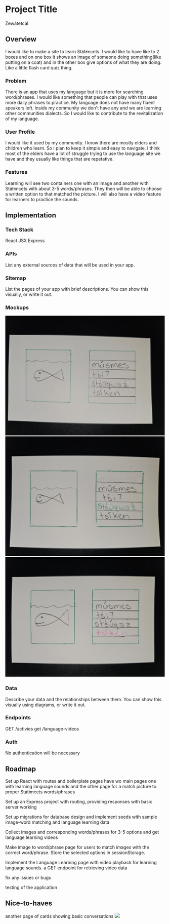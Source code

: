 # Project Title

Zewátetcal

## Overview

I would like to make a site to learn St̓át̓imcets. I would like to have like to 2 boxes and on one box it shows an image of someone doing something(like putting on a coat) and in the other box give options of what they are doing. Like a little flash card quiz thing.

### Problem

There is an app that uses my language but it is more for searching word/phrases. I would like something that people can play with that uses more daily phrases to practice. My language does not have many fluent speakers left. Inside my community we don't have any and we are learning other communities dialects. So I would like to contribute to the revitalization of my language.

### User Profile

I would like it used by my community. I know there are mostly elders and children who learn. So I plan to keep it simple and easy to navigate. I think most of the elders have a lot of struggle trying to use the language site we have and they usually like things that are repetative.

### Features

Learning will see two containers one with an image and another with St̓át̓imcets with about 3-5 words/phrases. They then will be able to choose a written option to that matched the picture. I will also have a video feature for learners to practice the sounds.

## Implementation

### Tech Stack

React
JSX
Express

### APIs

List any external sources of data that will be used in your app.

### Sitemap

List the pages of your app with brief descriptions. You can show this visually, or write it out.

### Mockups

![](initial-cards.jpg)
![](correct-card.jpg)
![](incorrect-card.jpg)

### Data

Describe your data and the relationships between them. You can show this visually using diagrams, or write it out.

### Endpoints

GET /activies
get /language-videos

### Auth

No authentication will be necessary

## Roadmap

Set up React with routes and boilerplate pages
have wo main pages one with learning language sounds and the other page for a match picture to proper St̓át̓imcets words/phrases

Set up an Express project with routing, providing responses with basic server working

Set up migrations for database design and implement seeds with sample image-word matching and language learning data

Collect images and corresponding words/phrases for 3-5 options and get language learning videos

Make image to word/phrase page for users to match images with the correct word/phrase.
Store the selected options in sessionStorage.

Implement the Language Learning page with video playback for learning language sounds.
a GET endpoint for retrieving video data

fix any issues or bugs

testing of the application

## Nice-to-haves

another page of cards showing basic conversations
![](endgoal.jpg)
